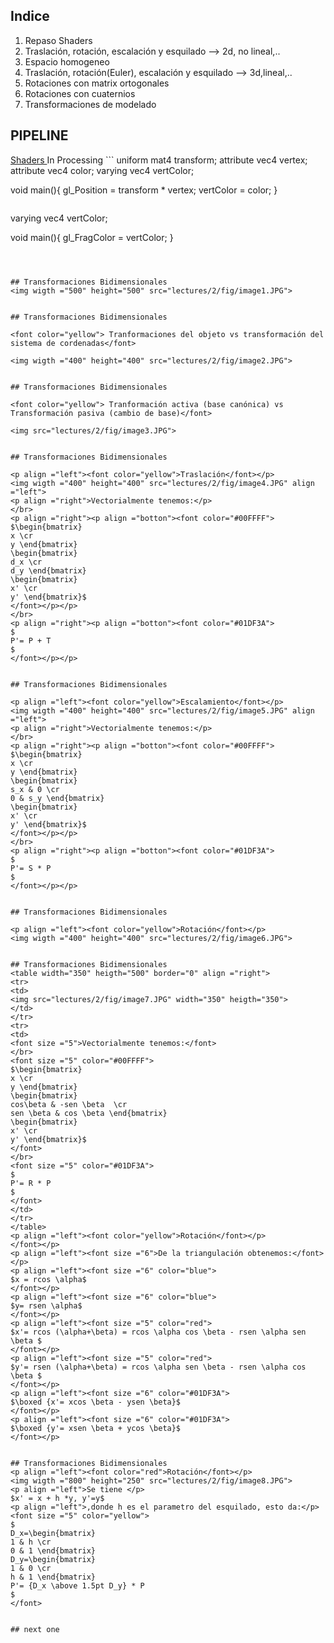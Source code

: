 ## Indice

 1. Repaso Shaders <!-- .element: class="fragment" data-fragment-index="1"-->
 2. Traslación, rotación, escalación y esquilado --> 2d, no lineal,.. <!-- .element: class="fragment" data-fragment-index="2" -->
 3. Espacio homogeneo <!-- .element: class="fragment" data-fragment-index="3" -->
 4.  Traslación, rotación(Euler), escalación y esquilado --> 3d,lineal,.. <!-- .element: class="fragment" data-fragment-index="4" -->
 5.  Rotaciones con matrix ortogonales <!-- .element: class="fragment" data-fragment-index="5" -->
 6. Rotaciones con cuaternios <!-- .element: class="fragment" data-fragment-index="6" -->
 7. Transformaciones de modelado <!-- .element: class="fragment" data-fragment-index="7" -->



## PIPELINE

<a href ="http://processing.org/tutorials/pshader/">
Shaders
</a>
In Processing
```
uniform mat4 transform;
attribute vec4 vertex;
attribute vec4 color;
varying vec4 vertColor;

void main(){
   gl_Position = transform * vertex;
   vertColor = color;
}
```
```
varying vec4 vertColor;

void main(){
  gl_FragColor = vertColor;
}
```



## Transformaciones Bidimensionales 
<img wigth ="500" height="500" src="lectures/2/fig/image1.JPG">


## Transformaciones Bidimensionales

<font color="yellow"> Tranformaciones del objeto vs transformación del sistema de cordenadas</font>

<img wigth ="400" height="400" src="lectures/2/fig/image2.JPG">


## Transformaciones Bidimensionales

<font color="yellow"> Tranformación activa (base canónica) vs Transformación pasiva (cambio de base)</font>

<img src="lectures/2/fig/image3.JPG">


## Transformaciones Bidimensionales

<p align ="left"><font color="yellow">Traslación</font></p>
<img wigth ="400" height="400" src="lectures/2/fig/image4.JPG" align ="left">
<p align ="right">Vectorialmente tenemos:</p>
</br>
<p align ="right"><p align ="botton"><font color="#00FFFF">
$\begin{bmatrix} 
x \cr 
y \end{bmatrix}
\begin{bmatrix} 
d_x \cr 
d_y \end{bmatrix}
\begin{bmatrix} 
x' \cr 
y' \end{bmatrix}$
</font></p></p>
</br>
<p align ="right"><p align ="botton"><font color="#01DF3A">
$
P'= P + T
$
</font></p></p>


## Transformaciones Bidimensionales

<p align ="left"><font color="yellow">Escalamiento</font></p>
<img wigth ="400" height="400" src="lectures/2/fig/image5.JPG" align ="left">
<p align ="right">Vectorialmente tenemos:</p>
</br>
<p align ="right"><p align ="botton"><font color="#00FFFF">
$\begin{bmatrix} 
x \cr 
y \end{bmatrix}
\begin{bmatrix} 
s_x & 0 \cr 
0 & s_y \end{bmatrix}
\begin{bmatrix} 
x' \cr 
y' \end{bmatrix}$
</font></p></p>
</br>
<p align ="right"><p align ="botton"><font color="#01DF3A">
$
P'= S * P
$
</font></p></p>


## Transformaciones Bidimensionales

<p align ="left"><font color="yellow">Rotación</font></p>
<img wigth ="400" height="400" src="lectures/2/fig/image6.JPG">


## Transformaciones Bidimensionales
<table width="350" heigth="500" border="0" align ="right">
<tr>
<td>
<img src="lectures/2/fig/image7.JPG" width="350" heigth="350">
</td>
</tr>
<tr>
<td>
<font size ="5">Vectorialmente tenemos:</font>
</br>
<font size ="5" color="#00FFFF">
$\begin{bmatrix} 
x \cr 
y \end{bmatrix}
\begin{bmatrix} 
cos\beta & -sen \beta  \cr 
sen \beta & cos \beta \end{bmatrix}
\begin{bmatrix} 
x' \cr 
y' \end{bmatrix}$
</font>
</br>
<font size ="5" color="#01DF3A">
$
P'= R * P
$
</font>
</td>
</tr>
</table> 
<p align ="left"><font color="yellow">Rotación</font></p>
</font></p>
<p align ="left"><font size ="6">De la triangulación obtenemos:</font></p>
<p align ="left"><font size ="6" color="blue">
$x = rcos \alpha$
</font></p>
<p align ="left"><font size ="6" color="blue">
$y= rsen \alpha$
</font></p>
<p align ="left"><font size ="5" color="red">
$x'= rcos (\alpha+\beta) = rcos \alpha cos \beta - rsen \alpha sen \beta $
</font></p>
<p align ="left"><font size ="5" color="red">
$y'= rsen (\alpha+\beta) = rcos \alpha sen \beta - rsen \alpha cos \beta $
</font></p>
<p align ="left"><font size ="6" color="#01DF3A">
$\boxed {x'= xcos \beta - ysen \beta}$
</font></p>
<p align ="left"><font size ="6" color="#01DF3A">
$\boxed {y'= xsen \beta + ycos \beta}$
</font></p>


## Transformaciones Bidimensionales
<p align ="left"><font color="red">Rotación</font></p>
<img wigth ="800" height="250" src="lectures/2/fig/image8.JPG">
<p align ="left">Se tiene </p>
$x' = x + h *y, y'=y$
<p align ="left">,donde h es el parametro del esquilado, esto da:</p>
<font size ="5" color="yellow">
$
D_x=\begin{bmatrix} 
1 & h \cr 
0 & 1 \end{bmatrix}
D_y=\begin{bmatrix} 
1 & 0 \cr 
h & 1 \end{bmatrix}
P'= {D_x \above 1.5pt D_y} * P
$
</font>


## next one





